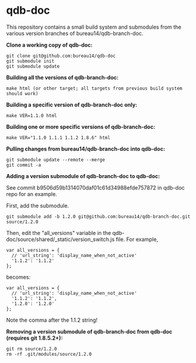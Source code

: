 qdb-doc
=======

This repository contains a small build system and submodules from the various version branches of bureau14/qdb-branch-doc.

**Clone a working copy of qdb-doc:**

    git clone git@github.com:bureau14/qdb-doc
    git submodule init
    git submodule update

**Building all the versions of qdb-branch-doc:**

    make html (or other target; all targets from previous build system should work)

**Building a specific version of qdb-branch-doc only:**

    make VER=1.1.0 html

**Building one or more specific versions of qdb-branch-doc:**

    make VER="1.1.0 1.1.1 1.1.2 1.8.6" html


**Pulling changes from bureau14/qdb-branch-doc into qdb-doc:**

    git submodule update --remote --merge
    git commit -a

**Adding a version submodule of qdb-branch-doc to qdb-doc:**

See commit b9506d59b1314070daf01c61d34988efde757872 in qdb-doc repo for an example.

First, add the submodule.

    git submodule add -b 1.2.0 git@github.com:bureau14/qdb-branch-doc.git source/1.2.0

Then, edit the "all_versions" variable in the qdb-doc/source/shared/_static/version_switch.js file. For example,

    var all_versions = {
      // 'url_string': 'display_name_when_not_active'
      '1.1.2': '1.1.2'
    };

becomes:

    var all_versions = {
      // 'url_string': 'display_name_when_not_active'
      '1.1.2': '1.1.2',
      '1.2.0': '1.2.0'
    };

Note the comma after the 1.1.2 string!


**Removing a version submodule of qdb-branch-doc from qdb-doc (requires git 1.8.5.2+):**

    git rm source/1.2.0
    rm -rf .git/modules/source/1.2.0


